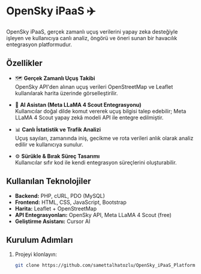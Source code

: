 # OpenSky iPaaS ✈️

OpenSky iPaaS, gerçek zamanlı uçuş verilerini yapay zeka desteğiyle işleyen ve kullanıcıya canlı analiz, öngörü ve öneri sunan bir havacılık entegrasyon platformudur.

## Özellikler

- 🗺️ **Gerçek Zamanlı Uçuş Takibi**  
  OpenSky API'den alınan uçuş verileri OpenStreetMap ve Leaflet kullanılarak harita üzerinde görselleştirilir.

- 🧠 **AI Asistan (Meta LLaMA 4 Scout Entegrasyonu)**  
  Kullanıcılar doğal dilde komut vererek uçuş bilgisi talep edebilir; Meta LLaMA 4 Scout yapay zekâ modeli API ile entegre edilmiştir.

- 📊 **Canlı İstatistik ve Trafik Analizi**  
  Uçuş sayıları, zamanında iniş, gecikme ve rota verileri anlık olarak analiz edilir ve kullanıcıya sunulur.

- ⚙️ **Sürükle & Bırak Süreç Tasarımı**  
  Kullanıcılar sıfır kod ile kendi entegrasyon süreçlerini oluşturabilir.

## Kullanılan Teknolojiler

- **Backend:** PHP, cURL, PDO (MySQL)
- **Frontend:** HTML, CSS, JavaScript, Bootstrap
- **Harita:** Leaflet + OpenStreetMap
- **API Entegrasyonları:** OpenSky API, Meta LLaMA 4 Scout (free)
- **Geliştirme Asistanı:** Cursor AI

## Kurulum Adımları

1. Projeyi klonlayın:
   ```bash
   git clone https://github.com/samettalhatozlu/OpenSky_iPaaS_Platform.git
